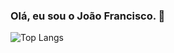 ### Olá, eu sou o João Francisco. 👋

![Top Langs](https://github-readme-stats.vercel.app/api/top-langs/?username=jffcm&layout=compact)
 
 
